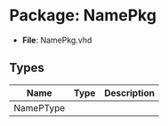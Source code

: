 # Package: NamePkg

- **File**: NamePkg.vhd
## Types

| Name      | Type | Description |
| --------- | ---- | ----------- |
| NamePType |      |             |
